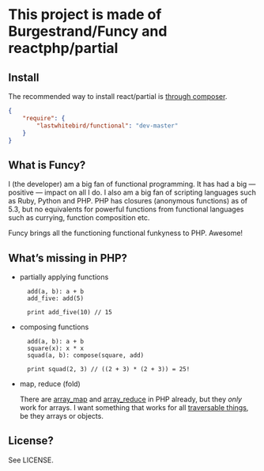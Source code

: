 # This project is made of Burgestrand/Funcy and reactphp/partial

## Install

The recommended way to install react/partial is [through composer](http://getcomposer.org).

```JSON
{
    "require": {
        "lastwhitebird/functional": "dev-master"
    }
}
```

## What is Funcy?

I (the developer) am a big fan of functional programming. It has had a big — positive — impact on all I do. I also am a big fan of scripting languages such as Ruby, Python and PHP. PHP has closures (anonymous functions) as of 5.3, but no equivalents for powerful functions from functional languages such as currying, function composition etc.

Funcy brings all the functioning functional funkyness to PHP. Awesome!

## What’s missing in PHP?

- partially applying functions

        add(a, b): a + b
        add_five: add(5)
        
        print add_five(10) // 15
      
- composing functions
  
        add(a, b): a + b
        square(x): x * x
        squad(a, b): compose(square, add)
        
        print squad(2, 3) // ((2 + 3) * (2 + 3)) = 25!
  
- map, reduce (fold)

  There are [array_map][] and [array_reduce][] in PHP already, but they
  *only* work for arrays. I want something that works for all [traversable things][], be they arrays or objects.

License?
----------
See LICENSE.

[array_map]: http://php.net/array_map
[array_reduce]: http://php.net/array_reduce
[traversable things]: http://php.net/Traversable
